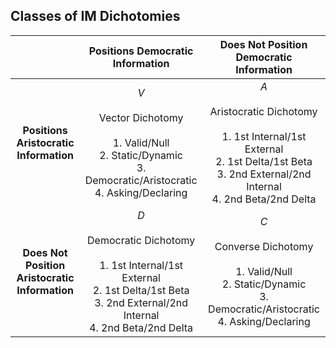 
## Classes of IM Dichotomies

|                                                |                                                                             Positions Democratic Information                                                                              |                                                                          Does Not Position Democratic Information                                                                          |
| :--------------------------------------------: | :---------------------------------------------------------------------------------------------------------------------------------------------------------------------------------------: | :----------------------------------------------------------------------------------------------------------------------------------------------------------------------------------------: |
|     **Positions Aristocratic Information**     |              <span class="cell-green"> $V$<br><br>Vector Dichotomy<br><br>1. Valid/Null<br>2. Static/Dynamic<br>3. Democratic/Aristocratic<br>4. Asking/Declaring<br></span>              | <span class="cell-red"> $A$<br><br>Aristocratic Dichotomy<br><br>1. 1st Internal/1st External<br>2. 1st Delta/1st Beta<br>3. 2nd External/2nd Internal<br>4. 2nd Beta/2nd Delta<br></span> |
| **Does Not Position Aristocratic Information** | <span class="cell-blue"> $D$<br><br>Democratic Dichotomy<br><br>1. 1st Internal/1st External<br>2. 1st Delta/1st Beta<br>3. 2nd External/2nd Internal<br>4. 2nd Beta/2nd Delta<br></span> |             <span class="cell-green"> $C$<br><br>Converse Dichotomy<br><br>1. Valid/Null<br>2. Static/Dynamic<br>3. Democratic/Aristocratic<br>4. Asking/Declaring<br></span>              |
